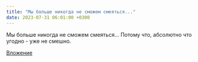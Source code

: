```yaml
---
title: "Мы больше никогда не сможем смеяться..."
date: 2023-07-31 06:01:00 +0300
---
```


Мы больше никогда не сможем смеяться...
Потому что, абсолютно что угодно - уже не смешно.

[Вложение](/assets/vk_photos/3/rL0mkkc2EeA.jpg)
